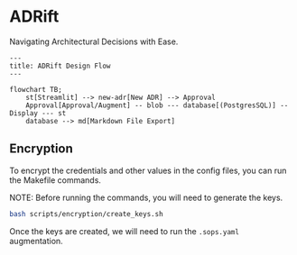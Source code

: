 # ADRift

Navigating Architectural Decisions with Ease.

```mermaid
---
title: ADRift Design Flow
---

flowchart TB;
    st[Streamlit] --> new-adr[New ADR] --> Approval
    Approval[Approval/Augment] -- blob --- database[(PostgresSQL)] -- Display --- st
    database --> md[Markdown File Export]

```

## Encryption

To encrypt the credentials and other values in the config files, you can run the
Makefile commands.

NOTE: Before running the commands, you will need to generate the keys.

```bash
bash scripts/encryption/create_keys.sh
```

Once the keys are created, we will need to run the `.sops.yaml` augmentation.